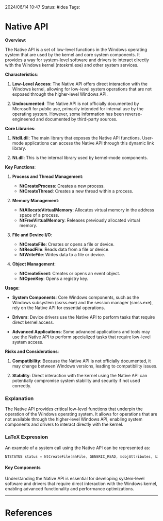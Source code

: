 2024/06/14 10:47
Status: #idea
Tags:

# Native API

**Overview**:

The Native API is a set of low-level functions in the Windows operating system that are used by the kernel and core system components. It provides a way for system-level software and drivers to interact directly with the Windows kernel (ntoskrnl.exe) and other system services.

**Characteristics**:

1. **Low-Level Access**: The Native API offers direct interaction with the Windows kernel, allowing for low-level system operations that are not exposed through the higher-level Windows API.
   
2. **Undocumented**: The Native API is not officially documented by Microsoft for public use, primarily intended for internal use by the operating system. However, some information has been reverse-engineered and documented by third-party sources.

**Core Libraries**:

1. **Ntdll.dll**: The main library that exposes the Native API functions. User-mode applications can access the Native API through this dynamic link library.
   
2. **Nt.dll**: This is the internal library used by kernel-mode components.

**Key Functions**:

1. **Process and Thread Management**:
    - **NtCreateProcess**: Creates a new process.
    - **NtCreateThread**: Creates a new thread within a process.
   
2. **Memory Management**:
    - **NtAllocateVirtualMemory**: Allocates virtual memory in the address space of a process.
    - **NtFreeVirtualMemory**: Releases previously allocated virtual memory.
   
3. **File and Device I/O**:
    - **NtCreateFile**: Creates or opens a file or device.
    - **NtReadFile**: Reads data from a file or device.
    - **NtWriteFile**: Writes data to a file or device.
   
4. **Object Management**:
    - **NtCreateEvent**: Creates or opens an event object.
    - **NtOpenKey**: Opens a registry key.

**Usage**:

- **System Components**: Core Windows components, such as the Windows subsystem (csrss.exe) and the session manager (smss.exe), rely on the Native API for essential operations.
  
- **Drivers**: Device drivers use the Native API to perform tasks that require direct kernel access.
  
- **Advanced Applications**: Some advanced applications and tools may use the Native API to perform specialized tasks that require low-level system access.

**Risks and Considerations**:

1. **Compatibility**: Because the Native API is not officially documented, it may change between Windows versions, leading to compatibility issues.
   
2. **Stability**: Direct interaction with the kernel using the Native API can potentially compromise system stability and security if not used correctly.

### Explanation

The Native API provides critical low-level functions that underpin the operation of the Windows operating system. It allows for operations that are not available through the higher-level Windows API, enabling system components and drivers to interact directly with the kernel.

### LaTeX Expression

An example of a system call using the Native API can be represented as:

``` c++
NTSTATUS status = NtCreateFile(&hFile, GENERIC_READ, &objAttributes, &ioStatus, NULL, FILE_ATTRIBUTE_NORMAL, FILE_SHARE_READ, FILE_OPEN, FILE_SYNCHRONOUS_IO_NONALERT, NULL, 0);
```


#### Key Components

Understanding the Native API is essential for developing system-level software and drivers that require direct interaction with the Windows kernel, enabling advanced functionality and performance optimizations.






---
# References
